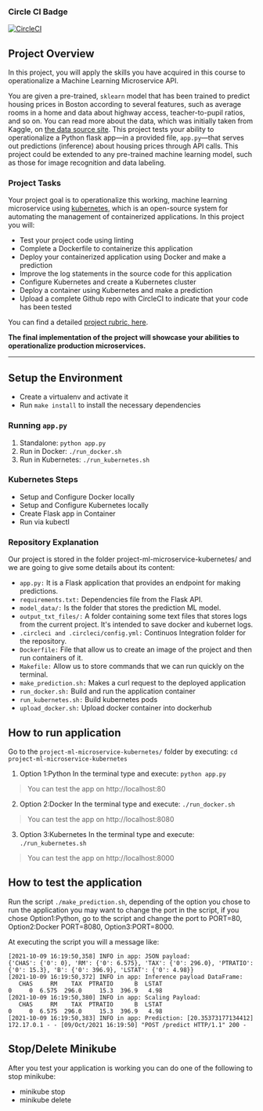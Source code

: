 ### Circle CI Badge
[![CircleCI](https://circleci.com/gh/circleci/DevOps_Microservices.svg?style=svg)](https://circleci.com/gh/circleci/DevOps_Microservices.svg?style=svg)

## Project Overview

In this project, you will apply the skills you have acquired in this course to operationalize a Machine Learning Microservice API. 

You are given a pre-trained, `sklearn` model that has been trained to predict housing prices in Boston according to several features, such as average rooms in a home and data about highway access, teacher-to-pupil ratios, and so on. You can read more about the data, which was initially taken from Kaggle, on [the data source site](https://www.kaggle.com/c/boston-housing). This project tests your ability to operationalize a Python flask app—in a provided file, `app.py`—that serves out predictions (inference) about housing prices through API calls. This project could be extended to any pre-trained machine learning model, such as those for image recognition and data labeling.

### Project Tasks

Your project goal is to operationalize this working, machine learning microservice using [kubernetes](https://kubernetes.io/), which is an open-source system for automating the management of containerized applications. In this project you will:
* Test your project code using linting
* Complete a Dockerfile to containerize this application
* Deploy your containerized application using Docker and make a prediction
* Improve the log statements in the source code for this application
* Configure Kubernetes and create a Kubernetes cluster
* Deploy a container using Kubernetes and make a prediction
* Upload a complete Github repo with CircleCI to indicate that your code has been tested

You can find a detailed [project rubric, here](https://review.udacity.com/#!/rubrics/2576/view).

**The final implementation of the project will showcase your abilities to operationalize production microservices.**

---

## Setup the Environment

* Create a virtualenv and activate it
* Run `make install` to install the necessary dependencies

### Running `app.py`

1. Standalone:  `python app.py`
2. Run in Docker:  `./run_docker.sh`
3. Run in Kubernetes:  `./run_kubernetes.sh`

### Kubernetes Steps

* Setup and Configure Docker locally
* Setup and Configure Kubernetes locally
* Create Flask app in Container
* Run via kubectl

### Repository Explanation
Our project is stored in the folder project-ml-microservice-kubernetes/ and we are going to give some details about its content:

- `app.py:` It is a Flask application that provides an endpoint for making predictions.
- `requirements.txt:` Dependencies file from the Flask API.
- `model_data/:` Is the folder that stores the prediction ML model.
- `output_txt_files/:` A folder containing some text files that stores logs from the current project. It's intended to save docker and kubernet logs.
- `.circleci and .circleci/config.yml:` Continuos Integration folder for the repository. 
- `Dockerfile:` File that allow us to create an image of the project and then run containers of it.
- `Makefile:` Allow us to store commands that we can run quickly on the terminal.
- `make_prediction.sh:` Makes a curl request to the deployed application
- `run_docker.sh:` Build and run the application container
- `run_kubernetes.sh:` Build kubernetes pods
- `upload_docker.sh:` Upload docker container into dockerhub

## How to run application
Go to the `project-ml-microservice-kubernetes/` folder by executing: 
```cd project-ml-microservice-kubernetes```
1. Option 1:Python In the terminal type and execute: `python app.py`
> You can test the app on http://localhost:80
2. Option 2:Docker In the terminal type and execute: `./run_docker.sh`
> You can test the app on http://localhost:8080
3. Option 3:Kubernetes In the terminal type and execute: `./run_kubernetes.sh`
> You can test the app on http://localhost:8000

## How to test the application
Run the script `./make_prediction.sh`, depending of the option you chose to run the application you may want
to change the port in the script, if you chose Option1:Python, go to the script and change the port to PORT=80,
Option2:Docker PORT=8080, Option3:PORT=8000. 

At executing the script you will a message like:
```
[2021-10-09 16:19:50,358] INFO in app: JSON payload: 
{'CHAS': {'0': 0}, 'RM': {'0': 6.575}, 'TAX': {'0': 296.0}, 'PTRATIO': {'0': 15.3}, 'B': {'0': 396.9}, 'LSTAT': {'0': 4.98}}
[2021-10-09 16:19:50,372] INFO in app: Inference payload DataFrame: 
   CHAS     RM    TAX  PTRATIO      B  LSTAT
0     0  6.575  296.0     15.3  396.9   4.98
[2021-10-09 16:19:50,380] INFO in app: Scaling Payload: 
   CHAS     RM    TAX  PTRATIO      B  LSTAT
0     0  6.575  296.0     15.3  396.9   4.98
[2021-10-09 16:19:50,383] INFO in app: Prediction: [20.35373177134412]
172.17.0.1 - - [09/Oct/2021 16:19:50] "POST /predict HTTP/1.1" 200 -
```

## Stop/Delete Minikube
After you test your application is working you can do one of the following to stop minikube:
- minikube stop
- minikube delete